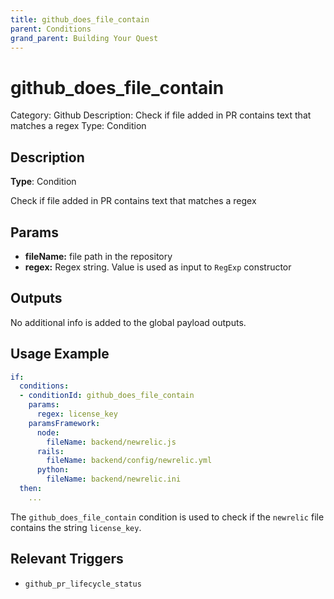```yaml
---
title: github_does_file_contain
parent: Conditions
grand_parent: Building Your Quest
---
```


# github_does_file_contain

Category: Github
Description: Check if file added in PR contains text that matches a regex
Type: Condition

## Description

**Type**: Condition

Check if file added in PR contains text that matches a regex

## Params

- **fileName:** file path in the repository
- **regex:** Regex string. Value is used as input to `RegExp` constructor

## Outputs

No additional info is added to the global payload outputs.

## Usage Example

```yaml
if:
  conditions:
  - conditionId: github_does_file_contain
    params:
      regex: license_key
    paramsFramework:
      node:
        fileName: backend/newrelic.js
      rails:
        fileName: backend/config/newrelic.yml
      python:
        fileName: backend/newrelic.ini
  then:
    ...
```

The `github_does_file_contain` condition is used to check if the `newrelic` file contains the string `license_key`.

## Relevant Triggers

- `github_pr_lifecycle_status`
